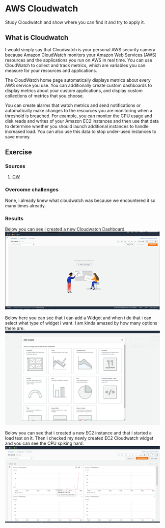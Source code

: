 # AWS Cloudwatch
Study Cloudwatch and show where you can find it and try to apply it.


## What is Cloudwatch

I would simply say that Cloudwatch is your personal AWS security camera because Amazon CloudWatch monitors your Amazon Web Services (AWS) resources and the applications you run on AWS in real time. You can use CloudWatch to collect and track metrics, which are variables you can measure for your resources and applications.

The CloudWatch home page automatically displays metrics about every AWS service you use. You can additionally create custom dashboards to display metrics about your custom applications, and display custom collections of metrics that you choose.

You can create alarms that watch metrics and send notifications or automatically make changes to the resources you are monitoring when a threshold is breached. For example, you can monitor the CPU usage and disk reads and writes of your Amazon EC2 instances and then use that data to determine whether you should launch additional instances to handle increased load. You can also use this data to stop under-used instances to save money.




## Exercise
### Sources
1. [CW](https://docs.aws.amazon.com/AmazonCloudWatch/latest/monitoring/WhatIsCloudWatch.html) 


### Overcome challenges
None, i already knew what cloudwatch was because we encountered it so many times already.


### Results

Below you can see i created a new Cloudwatch Dashboard.
![SS](../../../00_includes/AWS-14.7/newdash.png)

Below here you can see that i can add a Widget and when i do that i can select what type of widget i want. I am kinda amazed by how many options there are.
![SS](../../../00_includes/AWS-14.7/widget.png)

Below you can see that i created a new EC2 instance and that i started a load test on it. Then i checked my newly created EC2 Cloudwatch widget and you can see the CPU spiking hard.
![SS](../../../00_includes/AWS-14.7/monitorec2.png)






